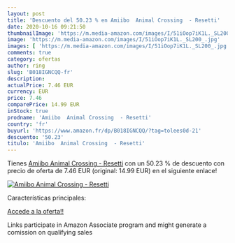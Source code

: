 ```yaml
---
layout: post
title: 'Descuento del 50.23 % en Amiibo  Animal Crossing  - Resetti'
date: 2020-10-16 09:21:50
thumbnailImage: 'https://m.media-amazon.com/images/I/51iOop7iK1L._SL200_.jpg'
image: 'https://m.media-amazon.com/images/I/51iOop7iK1L._SL200_.jpg'
images: [ 'https://m.media-amazon.com/images/I/51iOop7iK1L._SL200_.jpg' ]
comments: true
category: ofertas
author: ring
slug: 'B018IGNCQQ-fr'
description:
actualPrice: 7.46 EUR
currency: EUR
price: 7.46
comparePrice: 14.99 EUR
inStock: true
prodname: 'Amiibo  Animal Crossing  - Resetti'
country: 'fr'
buyurl: 'https://www.amazon.fr/dp/B018IGNCQQ/?tag=tolees0d-21'
descuento: '50.23'
titulo: 'Amiibo  Animal Crossing  - Resetti'
---
```


Tienes [Amiibo  Animal Crossing  - Resetti](https://www.amazon.fr/dp/B018IGNCQQ/?tag=tolees0d-21) con un 50.23 % de descuento con precio de oferta de 7.46 EUR (original: 14.99 EUR) en el siguiente enlace!

[![Amiibo  Animal Crossing  - Resetti](https://m.media-amazon.com/images/I/51iOop7iK1L._SL200_.jpg)](https://www.amazon.fr/dp/B018IGNCQQ/?tag=tolees0d-21)

Características principales:


[Accede a la oferta!!](https://www.amazon.fr/dp/B018IGNCQQ/?tag=tolees0d-21)

Links participate in Amazon Associate program and might generate a comission on qualifying sales


